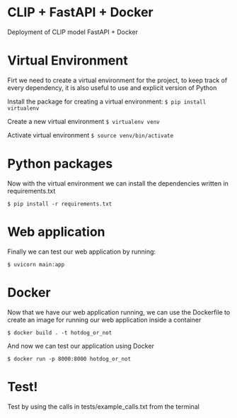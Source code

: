 # CLIP + FastAPI + Docker
Deployment of CLIP model FastAPI + Docker


# Virtual Environment

Firt we need to create a virtual environment for the project, to keep track of every dependency, it is also useful to use and explicit version of Python

Install the package for creating a virtual environment:
`$ pip install virtualenv`

Create a new virtual environment
`$ virtualenv venv`

Activate virtual environment
`$ source venv/bin/activate`

# Python packages

Now with the virtual environment we can install the dependencies written in requirements.txt

`$ pip install -r requirements.txt`


# Web application

Finally we can test our web application by running:

`$ uvicorn main:app`

# Docker

Now that we have our web application running, we can use the Dockerfile to create an image for running our web application inside a container

`$ docker build . -t hotdog_or_not`

And now we can test our application using Docker

`$ docker run -p 8000:8000 hotdog_or_not`

# Test!

Test by using the calls in tests/example_calls.txt from the terminal
